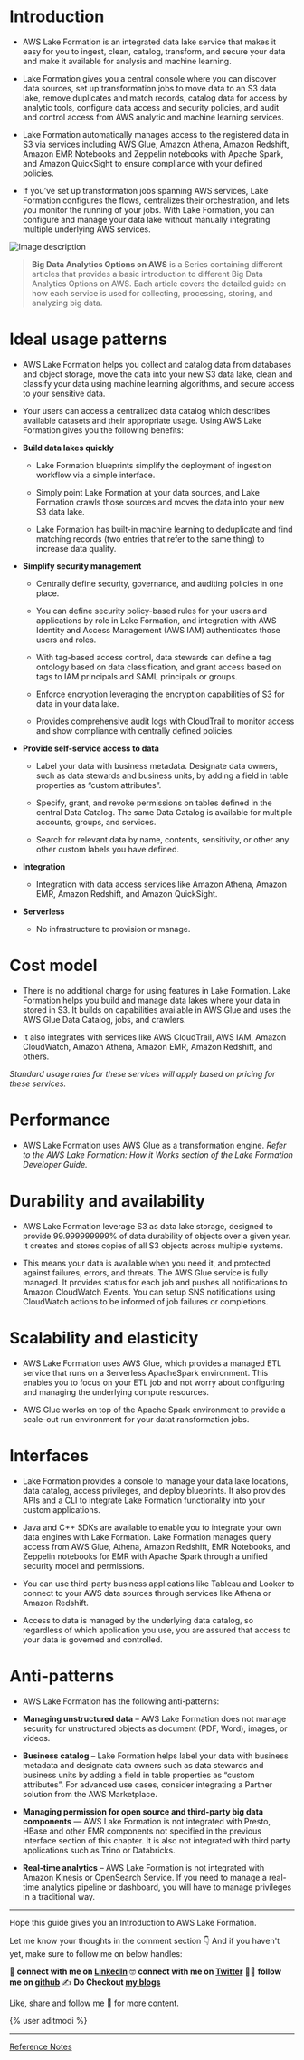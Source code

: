 # Introduction

* AWS Lake Formation is an integrated data lake service that makes it easy for you to ingest, clean, catalog, transform, and secure your data and make it available for analysis and machine learning. 

* Lake Formation gives you a central console where you can discover data sources, set up transformation jobs to move data to an S3 data lake, remove duplicates and match records, catalog data for access by analytic tools, configure data access and security policies, and audit and control access from AWS analytic and machine learning services.

* Lake Formation automatically manages access to the registered data in S3 via services including AWS Glue, Amazon Athena, Amazon Redshift, Amazon EMR Notebooks and Zeppelin notebooks with Apache Spark, and Amazon QuickSight to ensure compliance with your defined policies. 

* If you’ve set up transformation jobs spanning AWS services, Lake Formation configures the flows, centralizes their orchestration, and lets you monitor the running of your jobs. With Lake Formation, you can configure and manage your data lake without manually integrating multiple underlying AWS services.

![Image description](https://dev-to-uploads.s3.amazonaws.com/uploads/articles/lc05pwt21g068zl5b8zl.png) 
 
> **Big Data Analytics Options on AWS** is a Series containing different articles that provides a basic introduction to different Big Data Analytics Options on AWS. Each article covers the detailed guide on how each service is used for collecting, processing, storing, and analyzing big data.

# Ideal usage patterns

* AWS Lake Formation helps you collect and catalog data from databases and object storage, move the data into your new S3 data lake, clean and classify your data using machine learning algorithms, and secure access to your sensitive data. 

* Your users can access a centralized data catalog which describes available datasets and their appropriate usage. Using AWS Lake Formation gives you the following benefits:

 * **Build data lakes quickly**

     * Lake Formation blueprints simplify the deployment of ingestion workflow via a simple interface.

     * Simply point Lake Formation at your data sources, and Lake Formation crawls those sources and moves the data into your new S3 data lake.

     * Lake Formation has built-in machine learning to deduplicate and find matching records (two entries that refer to the same thing) to increase data quality.

 * **Simplify security management**

     * Centrally define security, governance, and auditing policies in one place.

     * You can define security policy-based rules for your users and applications by role in Lake Formation, and integration with AWS Identity and Access Management (AWS IAM) authenticates those users and roles.

     * With tag-based access control, data stewards can define a tag ontology based on data classification, and grant access based on tags to IAM principals and SAML principals or groups.

     * Enforce encryption leveraging the encryption capabilities of S3 for data in your data lake.

     * Provides comprehensive audit logs with CloudTrail to monitor access and show compliance with centrally defined policies.

 * **Provide self-service access to data**

     * Label your data with business metadata. Designate data owners, such as data stewards and business units, by adding a field in table properties as “custom attributes”.

     * Specify, grant, and revoke permissions on tables defined in the central Data Catalog. The same Data Catalog is available for multiple accounts, groups, and services.

     * Search for relevant data by name, contents, sensitivity, or other any other custom labels you have defined.

 * **Integration**

     * Integration with data access services like Amazon Athena, Amazon EMR, Amazon Redshift, and Amazon QuickSight.

 * **Serverless**

     * No infrastructure to provision or manage.

# Cost model

* There is no additional charge for using features in Lake Formation. Lake Formation helps you build and manage data lakes where your data in stored in S3. It builds on capabilities available in AWS Glue and uses the AWS Glue Data Catalog, jobs, and crawlers. 

* It also integrates with services like AWS CloudTrail, AWS IAM, Amazon CloudWatch, Amazon Athena, Amazon EMR, Amazon Redshift, and others.

*Standard usage rates for these services will apply based on pricing for these services.* 

# Performance

* AWS Lake Formation uses AWS Glue as a transformation engine. *Refer to the AWS Lake Formation: How it Works section of the Lake Formation Developer Guide.* 

# Durability and availability

* AWS Lake Formation leverage S3 as data lake storage, designed to provide 99.999999999% of data durability of objects over a given year. It creates and stores copies of all S3 objects across multiple systems. 

* This means your data is available when you need it, and protected against failures, errors, and threats. The AWS Glue service is fully managed. It provides status for each job and pushes all notifications to Amazon CloudWatch Events. You can setup SNS notifications using CloudWatch actions to be informed of job failures or completions.

# Scalability and elasticity

* AWS Lake Formation uses AWS Glue, which provides a managed ETL service that runs on a Serverless ApacheSpark environment. This enables you to focus on your ETL job and not worry about configuring and managing the underlying compute resources. 

* AWS Glue works on top of the Apache Spark environment to provide a scale-out run environment for your datat ransformation jobs.

# Interfaces

* Lake Formation provides a console to manage your data lake locations, data catalog, access privileges, and deploy blueprints. It also provides APIs and a CLI to integrate Lake Formation functionality into your custom applications. 

* Java and C++ SDKs are available to enable you to integrate your own data engines with Lake Formation. Lake Formation manages query access from AWS Glue, Athena, Amazon Redshift, EMR Notebooks, and Zeppelin notebooks for EMR with Apache Spark through a unified security model and permissions.

* You can use third-party business applications like Tableau and Looker to connect to your AWS data sources through services like Athena or Amazon Redshift. 

* Access to data is managed by the underlying data catalog, so regardless of which application you use, you are assured that access to your data is governed and controlled.

# Anti-patterns

* AWS Lake Formation has the following anti-patterns:

 * **Managing unstructured data** – AWS Lake Formation does not manage security for unstructured objects as document (PDF, Word), images, or videos.

 * **Business catalog** – Lake Formation helps label your data with business metadata and designate data owners such as data stewards and business units by adding a field in table properties as “custom attributes”. For advanced use cases, consider integrating a Partner solution from the AWS Marketplace.

 * **Managing permission for open source and third-party big data components** — AWS Lake Formation is not integrated with Presto, HBase and other EMR components not specified in the previous Interface section of this chapter. It is also not integrated with third party applications such as Trino or Databricks.

 * **Real-time analytics** – AWS Lake Formation is not integrated with Amazon Kinesis or OpenSearch Service. If you need to manage a real-time analytics pipeline or dashboard, you will have to manage privileges in a traditional way.


---

Hope this guide gives you an Introduction to AWS Lake Formation.

Let me know your thoughts in the comment section 👇
And if you haven't yet, make sure to follow me on below handles:

👋 **connect with me on [LinkedIn](https://www.linkedin.com/in/adit-modi-2a4362191/)**
🤓 **connect with me on [Twitter](https://twitter.com/adi_12_modi)**
🐱‍💻 **follow me on [github](https://github.com/AditModi)**
✍️ **Do Checkout [my blogs](https://aditmodi.hashnode.dev)** 

Like, share and follow me 🚀 for more content.

{% user aditmodi %}

---

[Reference Notes](https://docs.aws.amazon.com/whitepapers/latest/big-data-analytics-options/aws-lake-formation.html)